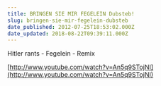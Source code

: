 ```yaml
---
title: BRINGEN SIE MIR FEGELEIN Dubsteb!
slug: bringen-sie-mir-fegelein-dubsteb
date_published: 2012-07-25T18:53:02.000Z
date_updated: 2018-08-22T09:39:11.000Z
---
```


Hitler rants - Fegelein - Remix

[http://www.youtube.com/watch?v=An5q9STojNI](http://www.youtube.com/watch?v=An5q9STojNI)
